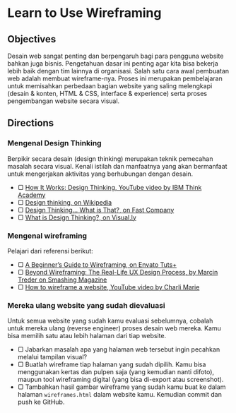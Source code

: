 # Learn to Use Wireframing

## Objectives

Desain web sangat penting dan berpengaruh bagi para pengguna website bahkan juga bisnis. Pengetahuan dasar ini penting agar kita bisa bekerja lebih baik dengan tim lainnya di organisasi. Salah satu cara awal pembuatan web adalah membuat wireframe-nya. Proses ini merupakan pembelajaran untuk memisahkan perbedaan bagian website yang saling melengkapi (desain & konten, HTML & CSS, interface & experience) serta proses pengembangan website secara visual.

## Directions

### Mengenal Design Thinking

Berpikir secara desain (design thinking) merupakan teknik pemecahan masalah secara visual. Kenali istilah dan manfaatnya yang akan bermanfaat untuk mengerjakan aktivitas yang berhubungan dengan desain.

- ▢ [How It Works: Design Thinking, YouTube video by IBM Think Academy](https://www.youtube.com/watch?v=pXtN4y3O35M)
- ▢ [Design thinking, on Wikipedia](http://en.wikipedia.org/wiki/Design_thinking)
- ▢ [Design Thinking... What is That?, on Fast Company](http://www.fastcompany.com/919258/design-thinking-what)
- ▢ [What is Design Thinking?, on Visual.ly](http://visual.ly/what-design-thinking)

### Mengenal wireframing

Pelajari dari referensi berikut:

- ▢ [A Beginner’s Guide to Wireframing, on Envato Tuts+](http://webdesign.tutsplus.com/tutorials/a-beginners-guide-to-wireframing--webdesign-7399)
- ▢ [Beyond Wireframing: The Real-Life UX Design Process, by Marcin Treder on Smashing Magazine](http://uxdesign.smashingmagazine.com/2012/08/29/beyond-wireframing-real-life-ux-design-process)
- ▢ [How to wireframe a website, YouTube video by Charli Marie](https://www.youtube.com/watch?v=PmmQjLqJQlY)

### Mereka ulang website yang sudah dievaluasi

Untuk semua website yang sudah kamu evaluasi sebelumnya, cobalah untuk mereka ulang (reverse engineer) proses desain web mereka. Kamu bisa memilih satu atau lebih halaman dari tiap website.

- ▢ Jabarkan masalah apa yang halaman web tersebut ingin pecahkan melalui tampilan visual?
- ▢ Buatlah wireframe tiap halaman yang sudah dipilih. Kamu bisa menggunakan kertas dan pulpen saja (yang kemudian nanti difoto), maupun tool wireframing digital (yang bisa di-export atau screenshot).
- ▢ Tambahkan hasil gambar wireframe yang sudah kamu buat ke dalam halaman `wireframes.html` dalam website kamu. Kemudian commit dan push ke GitHub.
